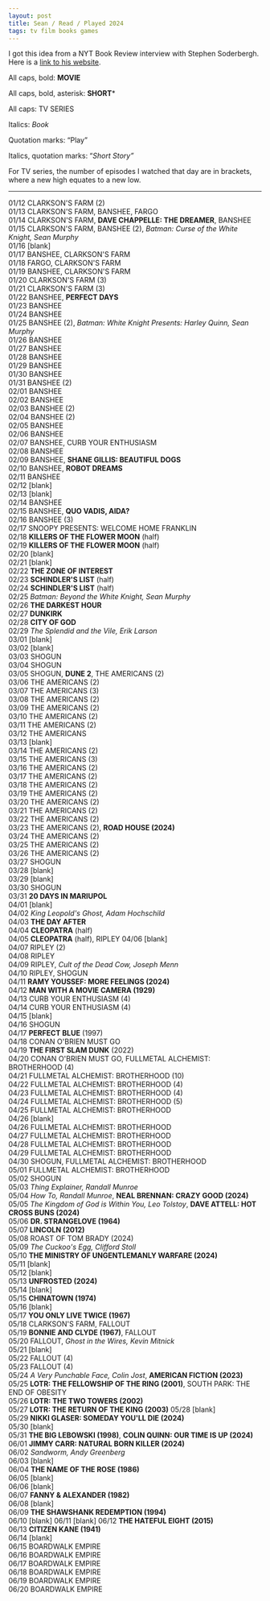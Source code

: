 ```yaml
---
layout: post
title: Sean / Read / Played 2024
tags: tv film books games
---
```

I got this idea from a NYT Book Review  interview with Stephen Soderbergh. Here is a [link to his website](https://extension765.com/blogs/soderblog/seen-read-2023).

All caps, bold: **MOVIE**

All caps, bold, asterisk: **SHORT***

All caps: TV SERIES

Italics: _Book_

Quotation marks: “Play”

Italics, quotation marks: “_Short Story”_

For TV series, the number of episodes I watched that day are in brackets, where a new high equates to a new low.

---
01/12 CLARKSON'S FARM (2)\
01/13 CLARKSON'S FARM, BANSHEE, FARGO\
01/14 CLARKSON'S FARM, **DAVE CHAPPELLE: THE DREAMER**, BANSHEE\
01/15 CLARKSON'S FARM, BANSHEE (2), _Batman: Curse of the White Knight, Sean Murphy_\
01/16 [blank]\
01/17 BANSHEE, CLARKSON'S FARM\
01/18 FARGO, CLARKSON'S FARM\
01/19 BANSHEE, CLARKSON'S FARM\
01/20 CLARKSON'S FARM (3)\
01/21 CLARKSON'S FARM (3)\
01/22 BANSHEE, **PERFECT DAYS**\
01/23 BANSHEE\
01/24 BANSHEE\
01/25 BANSHEE (2), _Batman: White Knight Presents: Harley Quinn, Sean Murphy_\
01/26 BANSHEE\
01/27 BANSHEE\
01/28 BANSHEE\
01/29 BANSHEE\
01/30 BANSHEE\
01/31 BANSHEE (2)\
02/01 BANSHEE\
02/02 BANSHEE\
02/03 BANSHEE (2)\
02/04 BANSHEE (2)\
02/05 BANSHEE\
02/06 BANSHEE\
02/07 BANSHEE, CURB YOUR ENTHUSIASM\
02/08 BANSHEE\
02/09 BANSHEE, **SHANE GILLIS: BEAUTIFUL DOGS**\
02/10 BANSHEE, **ROBOT DREAMS**\
02/11 BANSHEE\
02/12 [blank]\
02/13 [blank]\
02/14 BANSHEE\
02/15 BANSHEE, **QUO VADIS, AIDA?**\
02/16 BANSHEE (3)\
02/17 SNOOPY PRESENTS: WELCOME HOME FRANKLIN\
02/18 **KILLERS OF THE FLOWER MOON** (half)\
02/19 **KILLERS OF THE FLOWER MOON** (half)\
02/20 [blank]\
02/21 [blank]\
02/22 **THE ZONE OF INTEREST**\
02/23 **SCHINDLER'S LIST** (half)\
02/24 **SCHINDLER'S LIST** (half)\
02/25 _Batman: Beyond the White Knight, Sean Murphy_\
02/26 **THE DARKEST HOUR**\
02/27 **DUNKIRK**\
02/28 **CITY OF GOD**\
02/29 _The Splendid and the Vile, Erik Larson_\
03/01 [blank]\
03/02 [blank]\
03/03 SHOGUN\
03/04 SHOGUN\
03/05 SHOGUN, **DUNE 2**, THE AMERICANS (2)\
03/06 THE AMERICANS (2)\
03/07 THE AMERICANS (3)\
03/08 THE AMERICANS (2)\
03/09 THE AMERICANS (2)\
03/10 THE AMERICANS (2)\
03/11 THE AMERICANS (2)\
03/12 THE AMERICANS\
03/13 [blank]\
03/14 THE AMERICANS (2)\
03/15 THE AMERICANS (3)\
03/16 THE AMERICANS (2)\
03/17 THE AMERICANS (2)\
03/18 THE AMERICANS (2)\
03/19 THE AMERICANS (2)\
03/20 THE AMERICANS (2)\
03/21 THE AMERICANS (2)\
03/22 THE AMERICANS (2)\
03/23 THE AMERICANS (2), **ROAD HOUSE (2024)**\
03/24 THE AMERICANS (2)\
03/25 THE AMERICANS (2)\
03/26 THE AMERICANS (2)\
03/27 SHOGUN\
03/28 [blank]\
03/29 [blank]\
03/30 SHOGUN\
03/31 **20 DAYS IN MARIUPOL**\
04/01 [blank]\
04/02 _King Leopold's Ghost, Adam Hochschild_\
04/03 **THE DAY AFTER**\
04/04 **CLEOPATRA** (half)\
04/05 **CLEOPATRA** (half), RIPLEY
04/06 [blank]\
04/07 RIPLEY (2)\
04/08 RIPLEY\
04/09 RIPLEY, _Cult of the Dead Cow, Joseph Menn_\
04/10 RIPLEY, SHOGUN\
04/11 **RAMY YOUSSEF: MORE FEELINGS (2024)**\
04/12 **MAN WITH A MOVIE CAMERA (1929)**\
04/13 CURB YOUR ENTHUSIASM (4)\
04/14 CURB YOUR ENTHUSIASM (4)\
04/15 [blank]\
04/16 SHOGUN\
04/17 **PERFECT BLUE** (1997)\
04/18 CONAN O'BRIEN MUST GO\
04/19 **THE FIRST SLAM DUNK** (2022)\
04/20 CONAN O'BRIEN MUST GO, FULLMETAL ALCHEMIST: BROTHERHOOD (4)\
04/21 FULLMETAL ALCHEMIST: BROTHERHOOD (10)\
04/22 FULLMETAL ALCHEMIST: BROTHERHOOD (4)\
04/23 FULLMETAL ALCHEMIST: BROTHERHOOD (4)\
04/24 FULLMETAL ALCHEMIST: BROTHERHOOD (5)\
04/25 FULLMETAL ALCHEMIST: BROTHERHOOD\
04/26 [blank]\
04/26 FULLMETAL ALCHEMIST: BROTHERHOOD\
04/27 FULLMETAL ALCHEMIST: BROTHERHOOD\
04/28 FULLMETAL ALCHEMIST: BROTHERHOOD\
04/29 FULLMETAL ALCHEMIST: BROTHERHOOD\
04/30 SHOGUN, FULLMETAL ALCHEMIST: BROTHERHOOD\
05/01 FULLMETAL ALCHEMIST: BROTHERHOOD\
05/02 SHOGUN\
05/03 _Thing Explainer, Randall Munroe_\
05/04 _How To, Randall Munroe_, **NEAL BRENNAN: CRAZY GOOD (2024)**\
05/05 _The Kingdom of God is Within You, Leo Tolstoy_, **DAVE ATTELL: HOT CROSS BUNS (2024)**\
05/06 **DR. STRANGELOVE (1964)**\
05/07 **LINCOLN (2012)**\
05/08 ROAST OF TOM BRADY (2024)\
05/09 _The Cuckoo's Egg, Clifford Stoll_\
05/10 **THE MINISTRY OF UNGENTLEMANLY WARFARE (2024)**\
05/11 [blank]\
05/12 [blank]\
05/13 **UNFROSTED (2024)**\
05/14 [blank]\
05/15 **CHINATOWN (1974)**\
05/16 [blank]\
05/17 **YOU ONLY LIVE TWICE (1967)**\
05/18 CLARKSON'S FARM, FALLOUT\
05/19 **BONNIE AND CLYDE (1967)**, FALLOUT\
05/20 FALLOUT, _Ghost in the Wires, Kevin Mitnick_\
05/21 [blank]\
05/22 FALLOUT (4)\
05/23 FALLOUT (4)\
05/24 _A Very Punchable Face, Colin Jost_, **AMERICAN FICTION (2023)**\
05/25 **LOTR: THE FELLOWSHIP OF THE RING (2001)**, SOUTH PARK: THE END OF OBESITY\
05/26 **LOTR: THE TWO TOWERS (2002)**\
05/27 **LOTR: THE RETURN OF THE KING (2003)**
05/28 [blank]\
05/29 **NIKKI GLASER: SOMEDAY YOU'LL DIE (2024)**\
05/30 [blank]\
05/31 **THE BIG LEBOWSKI (1998)**, **COLIN QUINN: OUR TIME IS UP (2024)**\
06/01 **JIMMY CARR: NATURAL BORN KILLER (2024)**\
06/02 _Sandworm, Andy Greenberg_\
06/03 [blank]\
06/04 **THE NAME OF THE ROSE (1986)**\
06/05 [blank]\
06/06 [blank]\
06/07 **FANNY & ALEXANDER (1982)**\
06/08 [blank]\
06/09 **THE SHAWSHANK REDEMPTION (1994)**\
06/10 [blank]
06/11 [blank]
06/12 **THE HATEFUL EIGHT (2015)**\
06/13 **CITIZEN KANE (1941)**\
06/14 [blank]\
06/15 BOARDWALK EMPIRE\
06/16 BOARDWALK EMPIRE\
06/17 BOARDWALK EMPIRE\
06/18 BOARDWALK EMPIRE\
06/19 BOARDWALK EMPIRE\
06/20 BOARDWALK EMPIRE